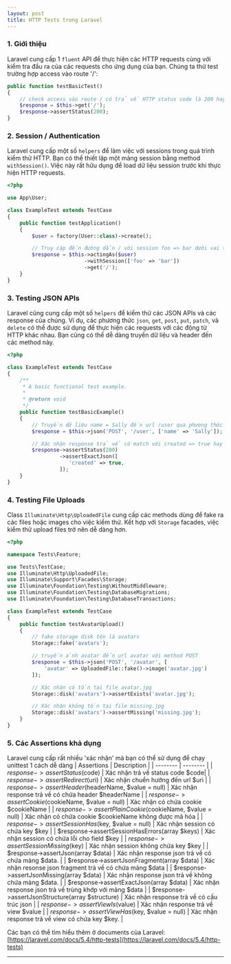 ```yaml
---
layout: post
title: HTTP Tests trong Laravel
---
```


### 1. Giới thiệu
Laravel cung cấp 1 `fluent` API để thực hiện các HTTP requests cùng với kiểm tra đầu ra của các requests cho ứng dụng của bạn.
Chúng ta thử test trường hợp access vào route '/':
```php
public function testBasicTest()
{
    // check access vào route / có trả về HTTP status code là 200 hay ko.
    $response = $this->get('/');
    $response->assertStatus(200);
}
```

### 2. Session / Authentication
Laravel cung cấp một số `helpers` để làm việc với sessions trong quá trình kiểm thử HTTP.  Bạn có thể thiết lập một mảng session bằng method `withSession()`. Việc này rất hữu dụng để load dữ liệu session trước khi thực hiện HTTP requests.

```php
<?php

use App\User;

class ExampleTest extends TestCase
{
    public function testApplication()
    {
        $user = factory(User::class)->create();

        // Truy cập đến đường dẫn / với session foo => bar dưới vai trò là user $useruser
        $response = $this->actingAs($user)
                         ->withSession(['foo' => 'bar'])
                         ->get('/');
    }
}
```

### 3. Testing JSON APIs
Laravel cũng cung cấp một số `helpers` để kiểm thử các JSON APIs và các response của chúng. Ví dụ, các phương thức `json`, `get`, `post`, `put`, `patch`, và `delete` có thể được sử dụng để thực hiện các requests với các động từ HTTP khác nhau. Bạn cũng có thể dễ dàng truyền dữ liệu và header đến các method này.
```php
<?php

class ExampleTest extends TestCase
{
    /**
     * A basic functional test example.
     *
     * @return void
     */
    public function testBasicExample()
    {
        // Truyền dữ liệu name = Sally đến url /user qua phương thức POST
        $response = $this->json('POST', '/user', ['name' => 'Sally']);

        // Xác nhận response trả về có match với created => true hay không
        $response->assertStatus(200)
                 ->assertExactJson([
                    'created' => true,
                 ]);
    }
}
```

### 4. Testing File Uploads
Class `Illuminate\Http\UploadedFile` cung cấp các methods dùng để fake ra các files hoặc images cho việc kiểm thử. Kết hợp với `Storage` facades, việc kiểm thử upload files trở nên dễ dàng hơn.

```php
<?php

namespace Tests\Feature;

use Tests\TestCase;
use Illuminate\Http\UploadedFile;
use Illuminate\Support\Facades\Storage;
use Illuminate\Foundation\Testing\WithoutMiddleware;
use Illuminate\Foundation\Testing\DatabaseMigrations;
use Illuminate\Foundation\Testing\DatabaseTransactions;

class ExampleTest extends TestCase
{
    public function testAvatarUpload()
    {
        // fake storage disk tên là avatars
        Storage::fake('avatars');

        // truyền ảnh avatar đến url avatar với method POST
        $response = $this->json('POST', '/avatar', [
            'avatar' => UploadedFile::fake()->image('avatar.jpg')
        ]);

        // Xác nhận có tồn tại file avatar.jpg
        Storage::disk('avatars')->assertExists('avatar.jpg');

        // Xác nhận không tồn tại file missing.jpg
        Storage::disk('avatars')->assertMissing('missing.jpg');
    }
}
```

### 5. Các Assertions khả dụng
Laravel cung cấp rất nhiều 'xác nhận' mà bạn có thể sử dụng để chạy unittest 1 cách dễ dàng
| Assertions | Description |
| -------- | -------- |
| $response->assertStatus($code)  | Xác nhận trả về status code $code|
| $response->assertRedirect($uri) | Xác nhận chuển hướng đến url $uri |
| $response->assertHeader($headerName, $value = null) | Xác nhận response trả về có chứa header $headerName |
| $response->assertCookie($cookieName, $value = null) | Xác nhận  có chứa cookie $cookieName |
| $response->assertPlainCookie($cookieName, $value = null) | Xác nhận có chứa cookie $cookieName không được mã hóa |
| $response->assertSessionHas($key, $value = null) | 	Xác nhận session có chứa key $key  |
| $response->assertSessionHasErrors(array $keys) | 	Xác nhận session có chứa lỗi cho field $key |
| $response->assertSessionMissing($key) | 	Xác nhận session không chứa key $key |
| $response->assertJson(array $data) | 	Xác nhận response json trả về có chứa mảng $data. |
| $response->assertJsonFragment(array $data) | 	Xác nhận resonse json fragment trả về có chứa mảng $data |
| $response->assertJsonMissing(array $data) | 	Xác nhận response json trả về không chứa mảng $data. |
| $response->assertExactJson(array $data) | 	Xác nhận response json trả về trùng khớp với mảng $data |
| $response->assertJsonStructure(array $structure) | 	Xác nhận response trả về có cấu trúc json |
| $response->assertViewIs($value) | 	Xác nhận response trả về view $value |
| $response->assertViewHas($key, $value = null) |  Xác nhận response trả về view có chứa key $key. |


Các bạn có thể tìm hiểu thêm ở documents của Laravel:
[https://laravel.com/docs/5.4/http-tests](https://laravel.com/docs/5.4/http-tests)

----

